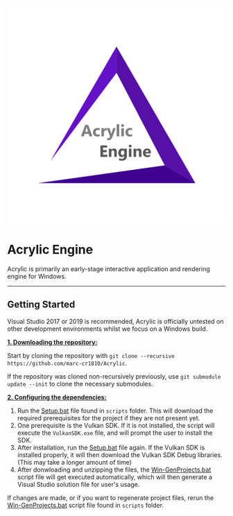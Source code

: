 ![Acrylic](/Resources/Branding/Acrylic_Engine_Icon_Dark_Text.png?raw=true "Acrylic")
# Acrylic Engine
Acrylic is primarily an early-stage interactive application and rendering engine for Windows.

***

## Getting Started
Visual Studio 2017 or 2019 is recommended, Acrylic is officially untested on other development environments whilst we focus on a Windows build.

<ins>**1. Downloading the repository:**</ins>

Start by cloning the repository with `git clone --recursive https://github.com/marc-cr1810/Acrylic`.

If the repository was cloned non-recursively previously, use `git submodule update --init` to clone the necessary submodules.

<ins>**2. Configuring the dependencies:**</ins>

1. Run the [Setup.bat](https://github.com/marc-cr1810/Acrylic/blob/master/scripts/Setup.bat) file found in `scripts` folder. This will download the required prerequisites for the project if they are not present yet.
2. One prerequisite is the Vulkan SDK. If it is not installed, the script will execute the `VulkanSDK.exe` file, and will prompt the user to install the SDK.
3. After installation, run the [Setup.bat](https://github.com/marc-cr1810/Acrylic/blob/master/scripts/Setup.bat) file again. If the Vulkan SDK is installed properly, it will then download the Vulkan SDK Debug libraries. (This may take a longer amount of time)
4. After donwloading and unzipping the files, the [Win-GenProjects.bat](https://github.com/marc-cr1810/Acrylic/blob/master/scripts/Win-GenProjects.bat) script file will get executed automatically, which will then generate a Visual Studio solution file for user's usage.

If changes are made, or if you want to regenerate project files, rerun the [Win-GenProjects.bat](https://github.com/marc-cr1810/Acrylic/blob/master/scripts/Win-GenProjects.bat) script file found in `scripts` folder.
